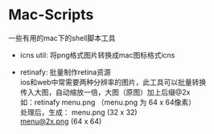 Mac-Scripts
==========

一些有用的mac下的shell脚本工具

+ icns util: 将png格式图片转换成mac图标格式icns


+ retinafy: 批量制作retina资源  
	ios和web中常需要两种分辨率的图片，此工具可以批量转换  
	传入大图，自动缩放一倍，大图（原图）加上后缀@2x  
	如：retinafy menu.png （menu.png 为 64 x 64像素）   
	处理后，生成： 
	menu.png    (32 x 32)  
	menu@2x.png (64 x 64)  
	
